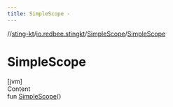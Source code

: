 ```yaml
---
title: SimpleScope -
---
```

//[sting-kt](../../index.md)/[io.redbee.stingkt](../index.md)/[SimpleScope](index.md)/[SimpleScope](-simple-scope.md)



# SimpleScope  
[jvm]  
Content  
fun [SimpleScope](-simple-scope.md)()  



